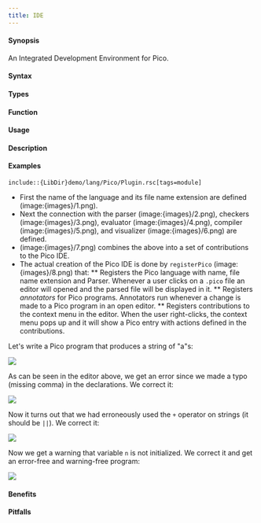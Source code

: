 ```yaml
---
title: IDE
---
```


#### Synopsis

An Integrated Development Environment for Pico.

#### Syntax

#### Types

#### Function
       
#### Usage

#### Description

#### Examples

```rascal
include::{LibDir}demo/lang/Pico/Plugin.rsc[tags=module]
```

                
*  First the name of the language and its file name extension are defined (image:{images}/1.png).
*  Next the connection with the parser (image:{images}/2.png), checkers (image:{images}/3.png), evaluator (image:{images}/4.png),
  compiler (image:{images}/5.png), and visualizer (image:{images}/6.png) are defined.
*  (image:{images}/7.png) combines the above into a set of contributions to the Pico IDE.
*  The actual creation of the Pico IDE is done by `registerPico` (image:{images}/8.png) that:
   **  Registers the Pico language with name, file name extension and Parser. Whenever a user clicks on
       a `.pico` file an editor will opened and the parsed file will be displayed in it.
   **  Registers _annotators_ for Pico programs. Annotators run whenever a change is made to a Pico program in an open editor.
   **  Registers contributions to the context menu in the editor. When the user right-clicks, the context menu
       pops up and it will show a Pico entry with actions defined in the contributions.


Let's write a Pico program that produces a string of "a"s:


![]((IDE-Screenshot1.png))


As can be seen in the editor above, we get an error since we made a typo (missing comma) in the declarations. We correct it:



![]((IDE-Screenshot2.png))


Now it turns out that we had erroneously used the `+` operator on strings (it should be `||`). We correct it:


![]((Screenshot3.png))


Now we get a warning that variable `n` is not initialized. We correct it and get an error-free and warning-free program:


![]((Screenshot4.png))


#### Benefits

#### Pitfalls

